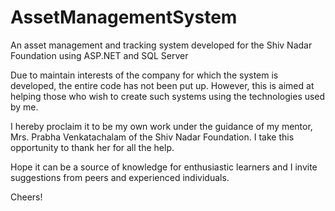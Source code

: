 # AssetManagementSystem
An asset management and tracking system developed for the Shiv Nadar Foundation using ASP.NET and SQL Server

Due to maintain interests of the company for which the system is developed, the entire code has not been put up. However,
this is aimed at helping those who wish to create such systems using the technologies used by me.

I hereby proclaim it to be my own work under the guidance of my mentor, Mrs. Prabha Venkatachalam of the Shiv Nadar Foundation. I 
take this opportunity to thank her for all the help.

Hope it can be a source of knowledge for enthusiastic learners and I invite suggestions from peers and experienced individuals.

Cheers!
